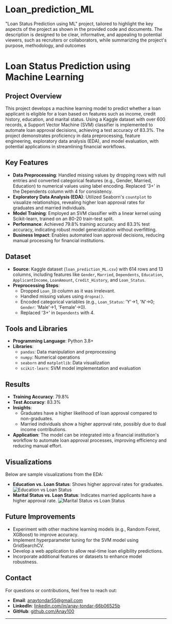 # Loan_prediction_ML
"Loan Status Prediction using ML" project, tailored to highlight the key aspects of the project as shown in the provided code and documents. The description is designed to be clear, informative, and appealing to potential viewers, such as recruiters or collaborators, while summarizing the project's purpose, methodology, and outcomes






#                                                                  Loan Status Prediction using Machine Learning



## Project Overview

This project develops a machine learning model to predict whether a loan applicant is eligible for a loan based on features such as income, credit history, education, and marital status. Using a Kaggle dataset with over 600 records, a Support Vector Machine (SVM) classifier is implemented to automate loan approval decisions, achieving a test accuracy of 83.3%. The project demonstrates proficiency in data preprocessing, feature engineering, exploratory data analysis (EDA), and model evaluation, with potential applications in streamlining financial workflows.

## Key Features

- **Data Preprocessing**: Handled missing values by dropping rows with null entries and converted categorical features (e.g., Gender, Married, Education) to numerical values using label encoding. Replaced '3+' in the Dependents column with 4 for consistency.
- **Exploratory Data Analysis (EDA)**: Utilized Seaborn's `countplot` to visualize relationships, revealing higher loan approval rates for graduates and married individuals.
- **Model Training**: Employed an SVM classifier with a linear kernel using Scikit-learn, trained on an 80-20 train-test split.
- **Performance**: Achieved 79.8% training accuracy and 83.3% test accuracy, indicating robust model generalization without overfitting.
- **Business Impact**: Enables automated loan approval decisions, reducing manual processing for financial institutions.

## Dataset

- **Source**: Kaggle dataset (`loan_prediction_ML.csv`) with 614 rows and 13 columns, including features like `Gender`, `Married`, `Dependents`, `Education`, `ApplicantIncome`, `LoanAmount`, `Credit_History`, and `Loan_Status`.
- **Preprocessing Steps**:
  - Dropped `Loan_ID` column as it was irrelevant.
  - Handled missing values using `dropna()`.
  - Encoded categorical variables (e.g., `Loan_Status`: 'Y'→1, 'N'→0; `Gender`: 'Male'→1, 'Female'→0).
  - Replaced '3+' in `Dependents` with 4.

## Tools and Libraries

- **Programming Language**: Python 3.8+
- **Libraries**:
  - `pandas`: Data manipulation and preprocessing
  - `numpy`: Numerical operations
  - `seaborn` and `matplotlib`: Data visualization
  - `scikit-learn`: SVM model implementation and evaluation



## Results

- **Training Accuracy**: 79.8%
- **Test Accuracy**: 83.3%
- **Insights**:
  - Graduates have a higher likelihood of loan approval compared to non-graduates.
  - Married individuals show a higher approval rate, possibly due to dual income contributions.
- **Application**: The model can be integrated into a financial institution's workflow to automate loan approval processes, improving efficiency and reducing manual effort.

## Visualizations

Below are sample visualizations from the EDA:
- **Education vs. Loan Status**: Shows higher approval rates for graduates.
  ![Education vs Loan Status](images/education_loan_status.png)
- **Marital Status vs. Loan Status**: Indicates married applicants have a higher approval rate.
  ![Marital Status vs Loan Status](images/married_loan_status.png)


## Future Improvements

- Experiment with other machine learning models (e.g., Random Forest, XGBoost) to improve accuracy.
- Implement hyperparameter tuning for the SVM model using GridSearchCV.
- Develop a web application to allow real-time loan eligibility predictions.
- Incorporate additional features or datasets to enhance model robustness.



## Contact

For questions or contributions, feel free to reach out:
- **Email**: [anaytondar55@gmail.com](mailto:anaytondar55@gmail.com)
- **LinkedIn**: [linkedin.com/in/anay-tondar-66b06525b](https://www.linkedin.com/in/anay-tondar-66b06525b)
- **GitHub**: [github.com/Anay100](https://github.com/Anay100)

-----
